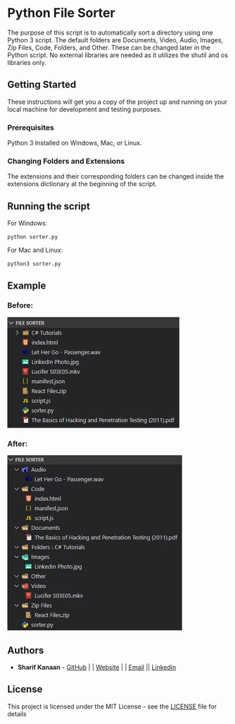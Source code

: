 # Python File Sorter

The purpose of this script is to automatically sort a directory using one Python 3 script. The default folders are Documents, Video, Audio, Images, Zip Files, Code, Folders, and Other. These can be changed later in the Python script. No external libraries are needed as it utilizes the shutil and os libraries only. 

## Getting Started

These instructions will get you a copy of the project up and running on your local machine for development and testing purposes. 

### Prerequisites

Python 3 Installed on Windows, Mac, or Linux.

### Changing Folders and Extensions

The extensions and their corresponding folders can be changed inside the extensions dictionary at the beginning of the script.

## Running the script

For Windows:
```
python sorter.py
```
For Mac and Linux:
```
python3 sorter.py
```
## Example


### Before:
![](Images/Before.jpg) 
### After:
![](Images/After.jpg)


## Authors

* **Sharif Kanaan** - [GitHub](https://github.com/Sharizzle) | | [Website](https://sharif.thekanaan.com/) | | [Email](mailto:sharif@thekanaan.com) || [Linkedin](https://www.linkedin.com/in/SharifKanaan/)

## License

This project is licensed under the MIT License - see the [LICENSE](LICENSE) file for details
